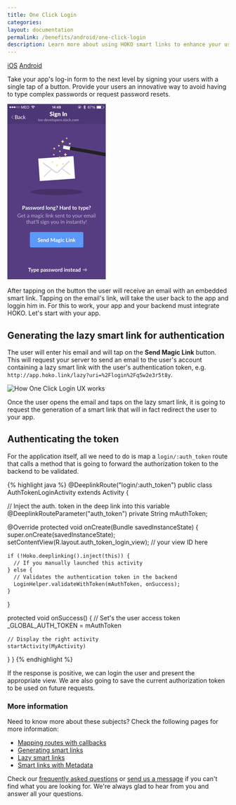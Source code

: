 ```yaml
---
title: One Click Login
categories:
layout: documentation
permalink: /benefits/android/one-click-login
description: Learn more about using HOKO smart links to enhance your user experience.
---
```


<a href="http://support.hokolinks.com/benefits/ios/one-click-login/" class="tab">iOS</a>
<a href="#" class="tab active">Android</a>

Take your app's log-in form to the next level by signing your users with a single tap of a button.
Provide your users an innovative way to avoid having to type complex passwords or request
password resets.

![](/assets/images/slack-one-click-login.png)

After tapping on the button the user will receive an email with an embedded smart link. Tapping on
the email's link, will take the user back to the app and loggin him in.
For this to work, your app and your backend must integrate HOKO. Let's start with your app.

## Generating the lazy smart link for authentication

The user will enter his email and will tap on the **Send Magic Link** button.
This will request your server to send an email to the user's account containing a lazy smart link
with the user's authentication token, e.g. `http://app.hoko.link/lazy?uri=%2Flogin%2Fq5w2e3r5t8y`.

![How One Click Login UX works](https://s3-eu-west-1.amazonaws.com/hoko-blog/one_click_login_diagram.png)

Once the user opens the email and taps on the lazy smart link, it is going to request the generation
of a smart link that will in fact redirect the user to your app.

## Authenticating the token

For the application itself, all we need to do is map a `login/:auth_token` route that calls a method
that is going to forward the authorization token to the backend to be validated.

{% highlight java %}
@DeeplinkRoute("login/:auth_token")
public class AuthTokenLoginActivity extends Activity {

  // Inject the auth. token in the deep link into this variable
  @DeeplinkRouteParameter("auth_token")
  private String mAuthToken;

  @Override
  protected void onCreate(Bundle savedInstanceState) {
    super.onCreate(savedInstanceState);
    setContentView(R.layout.auth_token_login_view); // your view ID here

    if (!Hoko.deeplinking().inject(this)) {
      // If you manually launched this activity
    } else {
      // Validates the authentication token in the backend
      LoginHelper.validateWithToken(mAuthToken, onSuccess);
    }
  }

  protected void onSuccess() {
    // Set's the user access token
    _GLOBAL_AUTH_TOKEN = mAuthToken

    // Display the right activity
    startActivity(MyActivity)
  }
}
{% endhighlight %}

If the response is positive, we can login the user and present the appropriate view. We are also
going to save the current authorization token to be used on future requests.

### More information

Need to know more about these subjects? Check the following pages for more information:

- [Mapping routes with callbacks](http://support.hokolinks.com/android/android-deeplinking/#route-mapping-using-annotations)
- [Generating smart links](http://support.hokolinks.com/android/android-deeplinking/#smart-link-generation)
- [Lazy smart links](http://support.hokolinks.com/api/rest-creating-lazy-smartlinks)
- [Smart links with Metadata](http://support.hokolinks.com/android/android-deeplinking/#metadata)

Check our [frequently asked questions](http://support.hokolinks.com/faq/) or [send us a message](mailto:support@hokolinks.com) if you can't find what you are looking for. We're always glad
to hear from you and answer all your questions.
